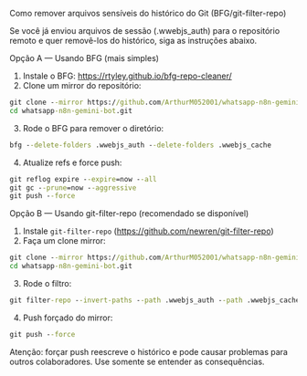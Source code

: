 Como remover arquivos sensíveis do histórico do Git (BFG/git-filter-repo)

Se você já enviou arquivos de sessão (.wwebjs_auth) para o repositório remoto e quer removê-los do histórico, siga as instruções abaixo.

Opção A — Usando BFG (mais simples)
1. Instale o BFG: https://rtyley.github.io/bfg-repo-cleaner/
2. Clone um mirror do repositório:
```bat
git clone --mirror https://github.com/ArthurM052001/whatsapp-n8n-gemini-bot.git
cd whatsapp-n8n-gemini-bot.git
```
3. Rode o BFG para remover o diretório:
```bat
bfg --delete-folders .wwebjs_auth --delete-folders .wwebjs_cache
```
4. Atualize refs e force push:
```bat
git reflog expire --expire=now --all
git gc --prune=now --aggressive
git push --force
```

Opção B — Usando git-filter-repo (recomendado se disponível)
1. Instale `git-filter-repo` (https://github.com/newren/git-filter-repo)
2. Faça um clone mirror:
```bat
git clone --mirror https://github.com/ArthurM052001/whatsapp-n8n-gemini-bot.git
cd whatsapp-n8n-gemini-bot.git
```
3. Rode o filtro:
```bat
git filter-repo --invert-paths --path .wwebjs_auth --path .wwebjs_cache
```
4. Push forçado do mirror:
```bat
git push --force
```

Atenção: forçar push reescreve o histórico e pode causar problemas para outros colaboradores. Use somente se entender as consequências.
